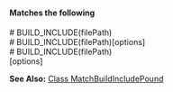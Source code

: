 #### Matches the following

\# BUILD_INCLUDE(filePath)  
\# BUILD_INCLUDE(filePath)&#91;options&#93;  
\# BUILD_INCLUDE(filePath)  
&#91;options&#93;

**See Also:** [Class MatchBuildIncludePound](/classes/matchoptions.matchbuildincludepound.html)  